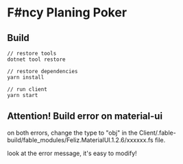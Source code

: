 # F#ncy Planing Poker


## Build

```
// restore tools
dotnet tool restore

// restore dependencies
yarn install

// run client
yarn start
```


## Attention! Build error on material-ui

on both errors, change the type to "obj" in the Client/.fable-build/fable_modules/Feliz.MaterialUI.1.2.6/xxxxxx.fs file.

look at the error message, it's easy to modify!

